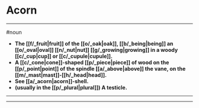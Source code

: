 # Acorn
---
#noun
- **The [[f/_fruit|fruit]] of the [[o/_oak|oak]], [[b/_being|being]] an [[o/_oval|oval]] [[n/_nut|nut]] [[g/_growing|growing]] in a woody [[c/_cup|cup]] or [[c/_cupule|cupule]].**
- **A [[c/_cone|cone]]-shaped [[p/_piece|piece]] of wood on the [[p/_point|point]] of the spindle [[a/_above|above]] the vane, on the [[m/_mast|mast]]-[[h/_head|head]].**
- **See [[a/_acorn|acorn]]-shell.**
- **(usually in the [[p/_plural|plural]]) A testicle.**
---
---
